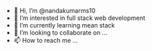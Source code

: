 - 👋 Hi, I’m @nandakumarms10
- 👀 I’m interested in  full stack web development
- 🌱 I’m currently learning mean stack
- 💞️ I’m looking to collaborate on ...
- 📫 How to reach me ...

<!---
nandakumarms10/nandakumarms10 is a ✨ special ✨ repository because its `README.md` (this file) appears on your GitHub profile.
You can click the Preview link to take a look at your changes.
--->
